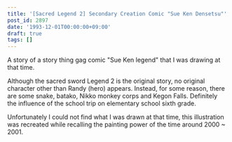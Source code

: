 ```yaml
---
title: '[Sacred Legend 2] Secondary Creation Comic "Sue Ken Densetsu"'
post_id: 2897
date: '1993-12-01T00:00:00+09:00'
draft: true
tags: []
---
```


A story of a story thing gag comic "Sue Ken legend" that I was drawing at that time.

Although the sacred sword Legend 2 is the original story, no original character other than Randy (hero) appears. Instead, for some reason, there are some snake, batako, Nikko monkey corps and Kegon Falls. Definitely the influence of the school trip on elementary school sixth grade.

Unfortunately I could not find what I was drawn at that time, this illustration was recreated while recalling the painting power of the time around 2000 ~ 2001.
